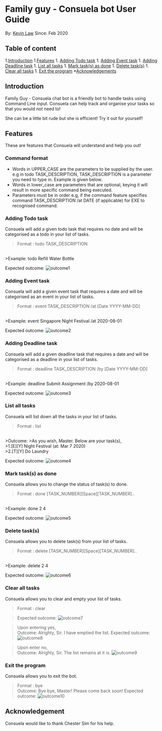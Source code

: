# Family guy - Consuela bot User Guide
By: [Kevin Law](https://github.com/kevvvinn) Since: Feb 2020

## Table of content
1.[Introduction](#introduction)
1.[Features](#features)
	1. [Adding Todo task](#adding-todo-task)
	1. [Adding Event task](#adding-event-task)
	1. [Adding Deadline task](#adding-deadline-task)
	1. [List all tasks](#list-all-tasks)
	1. [Mark task(s) as done](mark-task(s)-as-done)
	1. [Delete task(s)](delete-task(s))
	1. [Clear all tasks](clear-all-tasks)
	1. [Exit the program](exit-the-program)
*[Acknowledgements](#acknowledgements)


## Introduction
Family Guy - Consuela chat bot is a friendly bot to handle tasks using Command Line input. Consuela can help track and organise your tasks so that you would not need to!

She can be a little bit rude but she is efficient! Try it out for yourself!

## Features 
These are features that Consuela will understand and help you out!

### Command format 

* Words in UPPER_CASE are the parameters to be supplied by the user. e.g in todo TASK_DESCRIPTION, TASK_DESCRIPTION is a parameter you need to type in. Example is given below.
* Words in lower_case are parameters that are optional, keying it will result in more specific command being executed.
* Parameters must be in order e.g, if the command feature specifies command TASK_DESCRIPTION /at DATE (if applicable) for EXE to recognised command.

### Adding Todo task
Consuela will add a given todo task that requires no date and will be categorised as a todo in your list of tasks.
>Format : todo TASK_DESCRIPTION
<br>
>Example: todo Refill Water Bottle

Expected outcome: 
![outcome1](images/outcome1.PNG)

### Adding Event task
Consuela will add a given event task that requires a date and will be categorised as an event in your list of tasks.
>Format : event TASK_DESCRIPTION /at [Date YYYY-MM-DD]
<br>
>Example: event Singapore Night Festival /at 2020-08-01

Expected outcome: 
![outcome2](images/outcome2.PNG)

### Adding Deadline task
Consuela will add a given deadline task that requires a date and will be categorised as a deadline in your list of tasks.
>Format : deadline TASK_DESCRIPTION /by [Date YYYY-MM-DD]
<br>
>Example: deadline Submit Assignment /by 2020-08-01

Expected outcome: 
![outcome3](images/outcome3.PNG)

### List all tasks
Consuela will list down all the tasks in your list of tasks.
>Format : list
<br>
>Outcome:
>As you wish, Master. Below are your task(s),
<br>
>1.[E][Y] Night Festival (at: Mar 7 2020)
<br>
>2.[T][Y] Do Laundry

Expected outcome: 
![outcome4](images/outcome4.PNG)

### Mark task(s) as done
Consuela allows you to change the status of task(s) to done.
>Format : done [TASK_NUMBER][Space][TASK_NUMBER]..
<br>
>Example: done 2 4

Expected outcome: 
![outcome5](images/outcome5.PNG)

### Delete task(s)
Consuela allows you to delete task(s) from your list of tasks.
>Format : delete [TASK_NUMBER][Space][TASK_NUMBER]..
<br>
>Example: delete 2 4

Expected outcome: 
![outcome6](images/outcome6.PNG)

### Clear all tasks
Consuela allows you to clear and empty your list of tasks.
>Format : clear

>Expected outcome: 
![outcome7](images/outcome7.PNG)

>Upon entering yes, <br>
>Outcome: Alrighty, Sir. I have emptied the list.
>Expected outcome: 
![outcome8](images/outcome8.PNG)

>Upon enter no, <br>
>Outcome: Alrighty, Sir. The list remains at it is.
![outcome9](images/outcome9.PNG)

### Exit the program
Consuela allows you to exit the bot.
>Format : bye<br>
>Outcome: Bye bye, Master! Please come back soon!
>Expected outcome: 
![outcome10](images/outcome10.PNG)


## Acknowledgement
Consuela would like to thank Chester Sim for his help.
